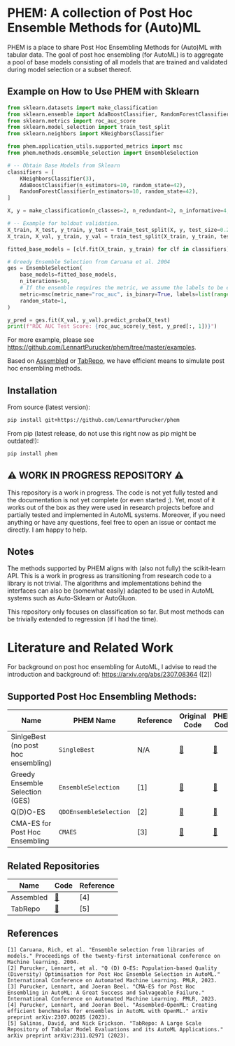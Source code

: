 # PHEM: A collection of Post Hoc Ensemble Methods for (Auto)ML

PHEM is a place to share Post Hoc Ensembling Methods for (Auto)ML with tabular data.
The goal of post hoc ensembling (for AutoML) is to aggregate a pool of base models consisting of all models that are trained and validated during model selection or a subset thereof.

## Example on How to Use PHEM with Sklearn

```python
from sklearn.datasets import make_classification
from sklearn.ensemble import AdaBoostClassifier, RandomForestClassifier
from sklearn.metrics import roc_auc_score
from sklearn.model_selection import train_test_split
from sklearn.neighbors import KNeighborsClassifier

from phem.application_utils.supported_metrics import msc
from phem.methods.ensemble_selection import EnsembleSelection

# -- Obtain Base Models from Sklearn
classifiers = [
    KNeighborsClassifier(3),
    AdaBoostClassifier(n_estimators=10, random_state=42),
    RandomForestClassifier(n_estimators=10, random_state=42),
]

X, y = make_classification(n_classes=2, n_redundant=2, n_informative=4, random_state=1)

# -- Example for holdout validation.
X_train, X_test, y_train, y_test = train_test_split(X, y, test_size=0.2, random_state=42)
X_train, X_val, y_train, y_val = train_test_split(X_train, y_train, test_size=0.2, random_state=42)

fitted_base_models = [clf.fit(X_train, y_train) for clf in classifiers]

# Greedy Ensemble Selection from Caruana et al. 2004
ges = EnsembleSelection(
    base_models=fitted_base_models,
    n_iterations=50,
    # If the ensemble requires the metric, we assume the labels to be encoded
    metric=msc(metric_name="roc_auc", is_binary=True, labels=list(range(2))),
    random_state=1,
)

y_pred = ges.fit(X_val, y_val).predict_proba(X_test)
print(f"ROC AUC Test Score: {roc_auc_score(y_test, y_pred[:, 1])}")
```

For more example, please see https://github.com/LennartPurucker/phem/tree/master/examples.

Based on [Assembled](https://github.com/ISG-Siegen/assembled) or [TabRepo](https://github.com/autogluon/tabrepo), we have efficient means to simulate post hoc ensembling methods.

## Installation

From source (latest version):
```bash
pip install git+https://github.com/LennartPurucker/phem
```

From pip (latest release, do not use this right now as pip might be outdated!):
```bash
pip install phem
```

## :warning: WORK IN PROGRESS REPOSITORY :warning:
This repository is a work in progress. The code is not yet fully tested and the documentation is not yet complete (or even started ;).
Yet, most of it works out of the box as they were used in research projects before and partially tested and implemented in AutoML systems.
Moreover, if you need anything or have any questions, feel free to open an issue or contact me directly. I am happy to help.

## Notes

The methods supported by PHEM aligns with (also not fully) the scikit-learn API.
This is a work in progress as transitioning from research code to a library is not trivial.
The algorithms and implementations behind the interfaces can also be (somewhat easily) adapted to be used in AutoML systems such as Auto-Sklearn or AutoGluon.

This repository only focuses on classification so far. But most methods can be trivially extended to regression (if I had the time).


# Literature and Related Work
For background on post hoc ensembling for AutoML, I advise to read the introduction and background of: https://arxiv.org/abs/2307.08364 ([2])


## Supported Post Hoc Ensembling Methods:
| Name                                                | PHEM Name           | Reference | Original Code                                                                                            | PHEM Code            |
|-----------------------------------------------------|---------------------|-----------|----------------------------------------------------------------------------------------------------------|----------------------|
| SinlgeBest (no post hoc ensembling)                | `SingleBest`        | N/A       | [:blue_book:](https://github.com/ISG-Siegen/assembled/blob/main/ensemble_techniques/custom/baselines.py) | [:orange_book:](https://github.com/LennartPurucker/phem/blob/master/src/phem/methods/baselines/single_best.py) |
| Greedy Ensemble Selection (GES) | `EnsembleSelection` | [1]       | [:blue_book:](https://github.com/automl/auto-sklearn/blob/master/autosklearn/ensembles/ensemble_selection.py)       | [:orange_book:](https://github.com/LennartPurucker/phem/blob/master/src/phem/methods/ensemble_selection/greedy_ensemble_selection.py) |
| Q(D)O-ES | `QDOEnsembleSelection` | [2]       | [:blue_book:](https://github.com/LennartPurucker/PopulationBasedQDO-PostHocEnsembleSelectionAutoML)      | [:orange_book:](https://github.com/LennartPurucker/phem/blob/master/src/phem/methods/ensemble_selection/qdo/qdo_es.py) |
| CMA-ES for Post Hoc Ensembling | `CMAES` | [3]       | [:blue_book:](https://github.com/LennartPurucker/CMA-ES-PostHocEnsemblingAutoML)                         | [:orange_book:](https://github.com/LennartPurucker/phem/blob/master/src/phem/methods/ensemble_weighting/cmaes.py) |

## Related Repositories
| Name                                                | Code | Reference |
|-----------------------------------------------------|------|-----------|
| Assembled | [:bookmark_tabs:](https://github.com/ISG-Siegen/assembled) | [4] |
| TabRepo | [:bookmark_tabs:](https://github.com/autogluon/tabrepo) | [5] |

## References

```text
[1] Caruana, Rich, et al. "Ensemble selection from libraries of models." Proceedings of the twenty-first international conference on Machine learning. 2004.
[2] Purucker, Lennart, et al. "Q (D) O-ES: Population-based Quality (Diversity) Optimisation for Post Hoc Ensemble Selection in AutoML." International Conference on Automated Machine Learning. PMLR, 2023.
[3] Purucker, Lennart, and Joeran Beel. "CMA-ES for Post Hoc Ensembling in AutoML: A Great Success and Salvageable Failure." International Conference on Automated Machine Learning. PMLR, 2023.
[4] Purucker, Lennart, and Joeran Beel. "Assembled-OpenML: Creating efficient benchmarks for ensembles in AutoML with OpenML." arXiv preprint arXiv:2307.00285 (2023).
[5] Salinas, David, and Nick Erickson. "TabRepo: A Large Scale Repository of Tabular Model Evaluations and its AutoML Applications." arXiv preprint arXiv:2311.02971 (2023).
```
